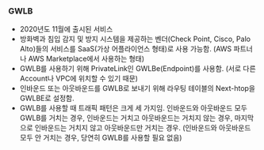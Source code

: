 ### GWLB
- 2020년도 11월에 출시된 서비스
- 방화벽과 침입 감지 및 방지 시스템을 제공하는 벤더(Check Point, Cisco, Palo Alto)들의 서비스를 SaaS(가상 어플라이언스 형태)로 사용 가능함. (AWS 파트너나 AWS Marketplace에서 사용하는 형태)
- GWLB를 사용하기 위해 PrivateLink인 GWLBe(Endpoint)를 사용함. (서로 다른 Account나 VPC에 위치할 수 있기 때문) 
- 인바운드 또는 아웃바운드를 GWLB로 보내기 위해 라우팅 테이블의 Next-htop을 GWLBE로 설정함.
- GWLB를 사용할 때 트래픽 패턴은 크게 세 가지임. 인바운드와 아웃바운드 모두 GWLB를 거치는 경우, 인바운드는 거치고 아웃바운드는 거치지 않는 경우, 마지막으로 인바운드는 거치지 않고 아웃바운드만 거치는 경우. (인바운드와 아웃바운드 모두 안 거치는 경우, 당연히 GWLB를 사용할 필요 없음)

